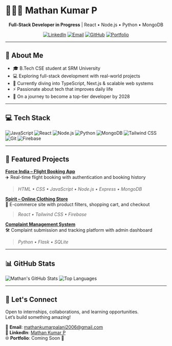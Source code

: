 # 🧑🏻‍💻 Mathan Kumar P

<div align="center">

**Full-Stack Developer in Progress** | React • Node.js • Python • MongoDB

[![LinkedIn](https://img.shields.io/badge/LinkedIn-0077B5?style=flat&logo=linkedin&logoColor=white)](https://www.linkedin.com/in/mathan-kumar-97329a303?utm_source=share&utm_campaign=share_via&utm_content=profile&utm_medium=android_app )
[![Email](https://img.shields.io/badge/Email-D14836?style=flat&logo=gmail&logoColor=white)](mailto:mathankumarpalani2006@gmail.com)
[![GitHub](https://img.shields.io/badge/GitHub-000000?style=flat&logo=github&logoColor=white)](https://github.com/mathan527)
[![Portfolio](https://img.shields.io/badge/Portfolio-000000?style=flat&logo=vercel&logoColor=white)](file:///C:/Users/raki_/OneDrive/Desktop/Web%20Devolopment%20projects/4.3%20HTML%20Porfolio%20Project/index.html)

</div>

---

## 🎯 About Me

- 🎓 B.Tech CSE student at SRM University 
- 💻 Exploring full-stack development with real-world projects  
- 🌱 Currently diving into TypeScript, Next.js & scalable web systems  
- ⚡ Passionate about tech that improves daily life  
- 🧠 On a journey to become a top-tier developer by 2028  

---

## 💻 Tech Stack

![JavaScript](https://img.shields.io/badge/JavaScript-F7DF1E?style=flat&logo=javascript&logoColor=black)
![React](https://img.shields.io/badge/React-61DAFB?style=flat&logo=react&logoColor=black)
![Node.js](https://img.shields.io/badge/Node.js-339933?style=flat&logo=node.js&logoColor=white)
![Python](https://img.shields.io/badge/Python-3776AB?style=flat&logo=python&logoColor=white)
![MongoDB](https://img.shields.io/badge/MongoDB-47A248?style=flat&logo=mongodb&logoColor=white)
![Tailwind CSS](https://img.shields.io/badge/Tailwind_CSS-38B2AC?style=flat&logo=tailwind-css&logoColor=white)
![Git](https://img.shields.io/badge/Git-F05032?style=flat&logo=git&logoColor=white)
![Firebase](https://img.shields.io/badge/Firebase-FFCA28?style=flat&logo=firebase&logoColor=black)

---

## 🚀 Featured Projects

**[Force India – Flight Booking App](https://github.com/yourusername/force-india)**  
✈️ Real-time flight booking with authentication and booking history  
> *HTML • CSS • JavaScript • Node.js • Express • MongoDB*

**[Spirit – Online Clothing Store](https://github.com/yourusername/spirit)**  
👕 E-commerce site with product filters, shopping cart, and checkout  
> *React • Tailwind CSS • Firebase*

**[Complaint Management System](https://github.com/yourusername/complaint-system)**  
🛠️ Complaint submission and tracking platform with admin dashboard  
> *Python • Flask • SQLite*

---

## 📊 GitHub Stats

![Mathan's GitHub Stats](https://github-readme-stats.vercel.app/api?username=mathan527&show_icons=true&theme=default&hide_border=true)
![Top Languages](https://github-readme-stats.vercel.app/api/top-langs/?username=mathan527&layout=compact&theme=default&hide_border=true)

---

## 🤝 Let's Connect

Open to internships, collaborations, and learning opportunities.  
Let’s build something amazing!

📩 **Email**: [mathankumarpalani2006@gmail.com](mailto:mathankumarpalani2006@gmail.com)  
🔗 **LinkedIn**: [Mathan Kumar P](https://www.linkedin.com/in/mathan-kumar-97329a303?utm_source=share&utm_campaign=share_via&utm_content=profile&utm_medium=android_app )  
🌐 **Portfolio**: Coming Soon 🚀


<!--
**mathan527/mathan527** is a ✨ _special_ ✨ repository because its `README.md` (this file) appears on your GitHub profile.

Here are some ideas to get you started:

- 🔭 I’m currently working on ...
- 🌱 I’m currently learning ...
- 👯 I’m looking to collaborate on ...
- 🤔 I’m looking for help with ...
- 💬 Ask me about ...
- 📫 How to reach me: ...
- 😄 Pronouns: ...
- ⚡ Fun fact: ...
-->
